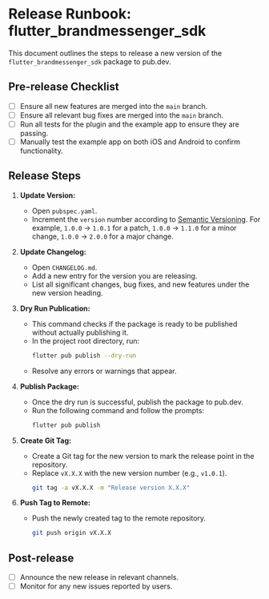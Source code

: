 # Release Runbook: flutter_brandmessenger_sdk

This document outlines the steps to release a new version of the `flutter_brandmessenger_sdk` package to pub.dev.

## Pre-release Checklist

- [ ] Ensure all new features are merged into the `main` branch.
- [ ] Ensure all relevant bug fixes are merged into the `main` branch.
- [ ] Run all tests for the plugin and the example app to ensure they are passing.
- [ ] Manually test the example app on both iOS and Android to confirm functionality.

## Release Steps

1.  **Update Version:**
    - Open `pubspec.yaml`.
    - Increment the `version` number according to [Semantic Versioning](https://semver.org/). For example, `1.0.0` -> `1.0.1` for a patch, `1.0.0` -> `1.1.0` for a minor change, `1.0.0` -> `2.0.0` for a major change.

2.  **Update Changelog:**
    - Open `CHANGELOG.md`.
    - Add a new entry for the version you are releasing.
    - List all significant changes, bug fixes, and new features under the new version heading.

3.  **Dry Run Publication:**
    - This command checks if the package is ready to be published without actually publishing it.
    - In the project root directory, run:
      ```sh
      flutter pub publish --dry-run
      ```
    - Resolve any errors or warnings that appear.

4.  **Publish Package:**
    - Once the dry run is successful, publish the package to pub.dev.
    - Run the following command and follow the prompts:
      ```sh
      flutter pub publish
      ```

5.  **Create Git Tag:**
    - Create a Git tag for the new version to mark the release point in the repository.
    - Replace `vX.X.X` with the new version number (e.g., `v1.0.1`).
      ```sh
      git tag -a vX.X.X -m "Release version X.X.X"
      ```

6.  **Push Tag to Remote:**
    - Push the newly created tag to the remote repository.
      ```sh
      git push origin vX.X.X
      ```

## Post-release

- [ ] Announce the new release in relevant channels.
- [ ] Monitor for any new issues reported by users.
